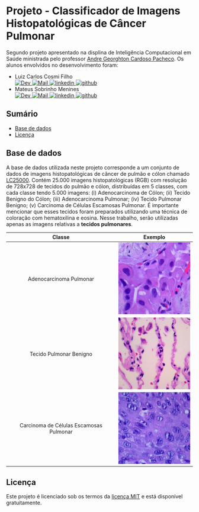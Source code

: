 # Projeto - Classificador de Imagens Histopatológicas de Câncer Pulmonar

Segundo projeto apresentado na displina de Inteligência Computacional em Saúde ministrada pelo professor [Andre Georghton Cardoso Pacheco](https://github.com/paaatcha). Os alunos envolvidos no desenvolvimento foram:
<ul>
    <li>Luiz Carlos Cosmi Filho</li>
        <a href="http://lattes.cnpq.br/7512442154273401">
            <img src="https://img.shields.io/badge/Lattes-0A0A0A?style=for-the-badge" alt="Dev"/>
        </a>
        <a href="mailto:luizcarloscosmifilho@gmail.com">
            <img src="https://img.shields.io/badge/Gmail-D14836?style=for-the-badge&logo=gmail&logoColor=white" alt="Mail"/>
        </a>
        <a href="https://www.linkedin.com/in/luizcarloscf/">
            <img src="https://img.shields.io/badge/LinkedIn-0077B5?style=for-the-badge&logo=linkedin&logoColor=white" alt="linkedin"/>
        </a>
        <a href="https://github.com/luizcarloscf">
            <img src="https://img.shields.io/badge/github-%23121011.svg?style=for-the-badge&logo=github&logoColor=white" alt="github"/>
        </a>
    <li>Mateus Sobrinho Menines</li>
        <a href="http://lattes.cnpq.br/0283141894444882">
            <img src="https://img.shields.io/badge/Lattes-0A0A0A?style=for-the-badge" alt="Dev"/>
        </a>
        <a href="mailto:mateus.sobrinho09@gmail.com">
            <img src="https://img.shields.io/badge/Gmail-D14836?style=for-the-badge&logo=gmail&logoColor=white" alt="Mail"/>
        </a>
        <a href="https://www.linkedin.com/in/mateus-sobrinho-868147256/">
            <img src="https://img.shields.io/badge/LinkedIn-0077B5?style=for-the-badge&logo=linkedin&logoColor=white" alt="linkedin"/>
        </a>
        <a href="https://github.com/MateusSMenines">
            <img src="https://img.shields.io/badge/github-%23121011.svg?style=for-the-badge&logo=github&logoColor=white" alt="github"/>
        </a>
</ul>

## Sumário

- [Base de dados](#base-de-dados)
- [Licença](#licença)

## Base de dados

A base de dados utilizada neste projeto corresponde a um conjunto de dados de imagens histopatológicas de câncer de pulmão e cólon chamado [LC25000](https://arxiv.org/abs/1912.12142v1). Contém 25.000 imagens histopatológicas (RGB) com resolução de 728x728 de tecidos do pulmão e cólon, distribuídas em 5 classes, com cada classe tendo 5.000 imagens: (i) Adenocarcinoma de Cólon; (ii) Tecido Benigno do Cólon; (iii) Adenocarcinoma Pulmonar; (iv) Tecido Pulmonar Benigno; (v) Carcinoma de Células Escamosas Pulmonar. É importante mencionar que esses tecidos foram preparados utilizando uma técnica de coloração com hematoxilina e eosina. Nesse trabalho, serão utilizadas apenas as imagens relativas a **tecidos pulmonares**.

|Classe                                   |  Exemplo                           |
|:---------------------------------------:|:----------------------------------:|
| Adenocarcinoma Pulmonar                 | <img src="./data/examples/lungaca1.jpeg" alt="drawing" width="200"/> | 
| Tecido Pulmonar Benigno                 | <img src="./data/examples/lungn1.jpeg" alt="drawing" width="200"/>   |
| Carcinoma de Células Escamosas Pulmonar | <img src="./data/examples/lungscc1.jpeg" alt="drawing" width="200"/> |


## Licença

Este projeto é licenciado sob os termos da [licença MIT](./LICENSE) e está disponível gratuitamente.